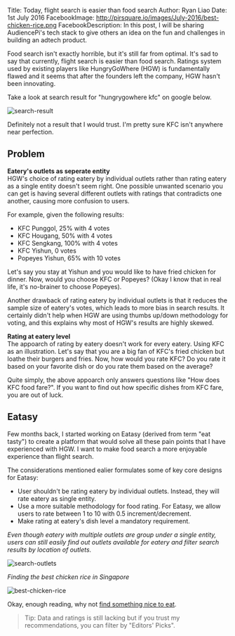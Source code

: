 Title: Today, flight search is easier than food search
Author: Ryan Liao
Date: 1st July 2016
FacebookImage: http://pirsquare.io/images/July-2016/best-chicken-rice.png
FacebookDescription: In this post, I will be sharing AudiencePi's tech stack to give others an idea on the fun and challenges in building an adtech product. 

Food search isn't exactly horrible, but it's still far from optimal. It's sad to say that currently, flight search is easier than food search. Ratings system used by existing players like HungryGoWhere (HGW) is fundamentally flawed and it seems that after the founders left the company, HGW hasn't been innovating.

Take a look at search result for "hungrygowhere kfc" on google below.

![search-result](http://pirsquare.io/images/July-2016/search-result.png)

Definitely not a result that I would trust. I'm pretty sure KFC isn't anywhere near perfection.

## Problem ##
**Eatery's outlets as seperate entity**  
HGW's choice of rating eatery by individual outlets rather than rating eatery as a single entity doesn't seem right. One possible unwanted scenario you can get is having several different outlets with ratings that contradicts one another, causing more confusion to users.

For example, given the following results:  
- KFC Punggol, 25% with 4 votes  
- KFC Hougang, 50% with 4 votes  
- KFC Sengkang, 100% with 4 votes  
- KFC Yishun, 0 votes  
- Popeyes Yishun, 65% with 10 votes  

Let's say you stay at Yishun and you would like to have fried chicken for dinner. Now, would you choose KFC or Popeyes? (Okay I know that in real life, it's no-brainer to choose Popeyes).

Another drawback of rating eatery by individual outlets is that it reduces the sample size of eatery's votes, which leads to more bias in search results. It certainly didn't help when HGW are using thumbs up/down methodology for voting, and this explains why most of HGW's results are highly skewed.

**Rating at eatery level**  
The appoarch of rating by eatery doesn't work for every eatery. Using KFC as an illustration. Let's say that you are a big fan of KFC's fried chicken but loathe their burgers and fries. Now, how would you rate KFC? Do you rate it based on your favorite dish or do you rate them based on the average?

Quite simply, the above appoarch only answers questions like "How does KFC food fare?". If you want to find out how specific dishes from KFC fare, you are out of luck.

## Eatasy ##
Few months back, I started working on Eatasy (derived from term "eat tasty") to create a platform that would solve all these pain points that I have experienced with HGW. I want to make food search a more enjoyable experience than flight search.

The considerations mentioned ealier formulates some of key core designs for Eatasy:  
- User shouldn't be rating eatery by individual outlets. Instead, they will rate eatery as single entity.  
- Use a more suitable methodology for food rating. For Eatasy, we allow users to rate between 1 to 10 with 0.5 increment/decrement.  
- Make rating at eatery's dish level a mandatory requirement.
  

*Even though eatery with multiple outlets are group under a single entity, users can still easily find out outlets available for eatery and filter search results by location of outlets.*  

![search-outlets](http://pirsquare.io/images/July-2016/search-outlets.png)


*Finding the best chicken rice in Singapore*  

![best-chicken-rice](http://pirsquare.io/images/July-2016/best-chicken-rice.png)

Okay, enough reading, why not [find something nice to eat](https://eatasy.com/search/).


> Tip: Data and ratings is still lacking but if you trust my recommendations, you can filter by "Editors' Picks".

